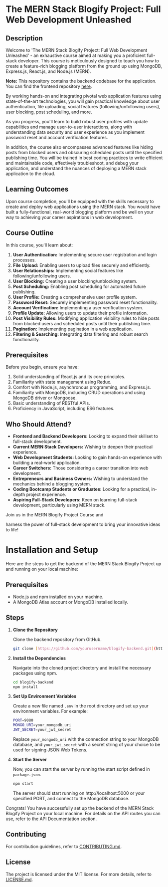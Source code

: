# The MERN Stack Blogify Project: Full Web Development Unleashed

## Description

Welcome to 'The MERN Stack Blogify Project: Full Web Development Unleashed' - an exhaustive course aimed at making you a proficient full-stack developer. This course is meticulously designed to teach you how to create a feature-rich blogging platform from the ground up using MongoDB, Express.js, React.js, and Node.js (MERN).

**Note:** This repository contains the backend codebase for the application. You can find the frontend repository [here](https://github.com/tweneboah/mern-blogify-frontend).

By working hands-on and integrating pivotal web application features using state-of-the-art technologies, you will gain practical knowledge about user authentication, file uploading, social features (following/unfollowing users), user blocking, post scheduling, and more.

As you progress, you'll learn to build robust user profiles with update capabilities and manage user-to-user interactions, along with understanding data security and user experience as you implement password reset and account verification features.

In addition, the course also encompasses advanced features like hiding posts from blocked users and obscuring scheduled posts until the specified publishing time. You will be trained in best coding practices to write efficient and maintainable code, effectively troubleshoot, and debug your application, and understand the nuances of deploying a MERN stack application to the cloud.

## Learning Outcomes

Upon course completion, you'll be equipped with the skills necessary to create and deploy web applications using the MERN stack. You would have built a fully-functional, real-world blogging platform and be well on your way to achieving your career aspirations in web development.

## Course Outline

In this course, you'll learn about:

1. **User Authentication:** Implementing secure user registration and login processes.
2. **File Upload:** Enabling users to upload files securely and efficiently.
3. **User Relationships:** Implementing social features like following/unfollowing users.
4. **User Blocking:** Creating a user blocking/unblocking system.
5. **Post Scheduling:** Enabling post scheduling for automated future publishing.
6. **User Profile:** Creating a comprehensive user profile system.
7. **Password Reset:** Securely implementing password reset functionality.
8. **Account Verification:** Implementing a user verification system.
9. **Profile Update:** Allowing users to update their profile information.
10. **Post Visibility Rules:** Modifying application visibility rules to hide posts from blocked users and scheduled posts until their publishing time.
11. **Pagination:** Implementing pagination in a web application.
12. **Filtering & Searching:** Integrating data filtering and robust search functionality.

## Prerequisites

Before you begin, ensure you have:

1. Solid understanding of React.js and its core principles.
2. Familiarity with state management using Redux.
3. Comfort with Node.js, asynchronous programming, and Express.js.
4. Familiarity with MongoDB, including CRUD operations and using MongoDB driver or Mongoose.
5. Basic understanding of RESTful APIs.
6. Proficiency in JavaScript, including ES6 features.

## Who Should Attend?

- **Frontend and Backend Developers:** Looking to expand their skillset to full-stack development.
- **Current MERN Stack Developers:** Wishing to deepen their practical experience.
- **Web Development Students:** Looking to gain hands-on experience with building a real-world application.
- **Career Switchers:** Those considering a career transition into web development.
- **Entrepreneurs and Business Owners:** Wishing to understand the mechanics behind a blogging system.
- **Coding Bootcamp Students or Graduates:** Looking for a practical, in-depth project experience.
- **Aspiring Full-Stack Developers:** Keen on learning full-stack development, particularly using MERN stack.

Join us in the MERN Blogify Project Course and

 harness the power of full-stack development to bring your innovative ideas to life!

# Installation and Setup

Here are the steps to get the backend of the MERN Stack Blogify Project up and running on your local machine:

## Prerequisites

- Node.js and npm installed on your machine.
- A MongoDB Atlas account or MongoDB installed locally.

## Steps

1. **Clone the Repository**

    Clone the backend repository from GitHub. 

    ```bash
    git clone [https://github.com/yourusername/blogify-backend.git](https://github.com/tweneboah/mern-blogify-project-course-backend)
    ```

2. **Install the Dependencies**

    Navigate into the cloned project directory and install the necessary packages using npm.

    ```bash
    cd blogify-backend
    npm install
    ```

3. **Set Up Environment Variables**

    Create a new file named `.env` in the root directory and set up your environment variables. For example:

    ```bash
    PORT=9080
    MONGO_URI=your_mongodb_uri
    JWT_SECRET=your_jwt_secret
    ```

    Replace `your_mongodb_uri` with the connection string to your MongoDB database, and `your_jwt_secret` with a secret string of your choice to be used for signing JSON Web Tokens.

4. **Start the Server**

    Now, you can start the server by running the start script defined in `package.json`.

    ```bash
    npm start
    ```

    The server should start running on http://localhost:5000 or your specified PORT, and connect to the MongoDB database.

Congrats! You have successfully set up the backend of the MERN Stack Blogify Project on your local machine. For details on the API routes you can use, refer to the API Documentation section.

## Contributing

For contribution guidelines, refer to [CONTRIBUTING.md](./CONTRIBUTING.md).

## License

The project is licensed under the MIT license. For more details, refer to [LICENSE.md](./LICENSE.md).

